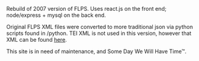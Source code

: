 Rebuild of 2007 version of FLPS.  Uses react.js on the front end; node/express + mysql on the back end.  

Original FLPS XML files were converted to more traditional json via python scripts found in /python.  TEI XML is not used in this version, however that XML can be found [here](https://github.com/santheo/FLPS-data).  

This site is in need of maintenance, and Some Day We Will Have Time™.
